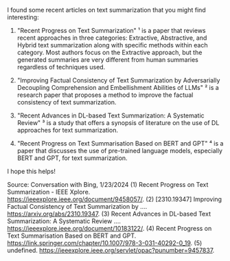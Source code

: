I found some recent articles on text summarization that you might find interesting:

1. "Recent Progress on Text Summarization" ¹ is a paper that reviews recent approaches in three categories: Extractive, Abstractive, and Hybrid text summarization along with specific methods within each category. Most authors focus on the Extractive approach, but the generated summaries are very different from human summaries regardless of techniques used.

2. "Improving Factual Consistency of Text Summarization by Adversarially Decoupling Comprehension and Embellishment Abilities of LLMs" ² is a research paper that proposes a method to improve the factual consistency of text summarization.

3. "Recent Advances in DL-based Text Summarization: A Systematic Review" ³ is a study that offers a synopsis of literature on the use of DL approaches for text summarization.

4. "Recent Progress on Text Summarisation Based on BERT and GPT" ⁴ is a paper that discusses the use of pre-trained language models, especially BERT and GPT, for text summarization.

I hope this helps!

Source: Conversation with Bing, 1/23/2024
(1) Recent Progress on Text Summarization - IEEE Xplore. https://ieeexplore.ieee.org/document/9458057/.
(2) [2310.19347] Improving Factual Consistency of Text Summarization by .... https://arxiv.org/abs/2310.19347.
(3) Recent Advances in DL-based Text Summarization: A Systematic Review .... https://ieeexplore.ieee.org/document/10183122/.
(4) Recent Progress on Text Summarisation Based on BERT and GPT. https://link.springer.com/chapter/10.1007/978-3-031-40292-0_19.
(5) undefined. https://ieeexplore.ieee.org/servlet/opac?punumber=9457837.
